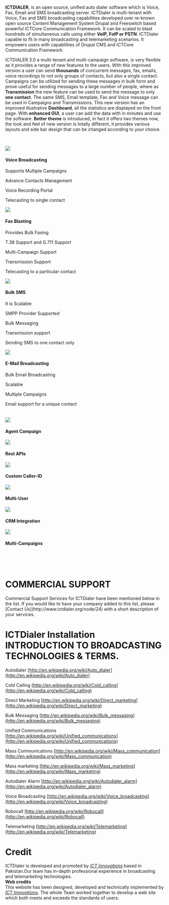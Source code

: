 **ICTDIALER**, is an open source, unified auto dialer software which is Voice, Fax, Email and SMS broadcasting server. ICTDialer is multi-tenant with Voice, Fax and SMS broadcasting capabilities developed over re-known open source Content Management System Drupal and Freeswitch based powerful ICTCore Communication Framework. It can be scaled to blast hundreds of simultaneous calls using either **VoIP, FoIP or PSTN**. ICTDialer capable to fit in many broadcasting and telemarketing scenarios. It empowers users with capabilities of Drupal CMS and ICTCore Communication Framework.

ICTDIALER 3.0 a multi-tenant and multi-campaign software, is very flexible as it provides a range of new features to the users. With this improved version a user can send **thousands** of concurrent messages, fax, emails, voice recordings to not only groups of contacts, but also a single contact. Campaigns can be utilized for sending these messages in bulk form and prove useful for sending messages to a large number of people, where as **Transmission** the new feature can be used to send the message to only **one contact**. The same SMS, Email template, Fax and Voice message can be used in Campaigns and Transmissions. This new version has an improved illustrative **Dashboard**, all the statistics are displayed on the front page. With **enhanced GUI**, a user can add the data with in minutes and use the software. **Better theme** is introduced, in fact it offers two themes now, the look and feel of new version is totally different, it provides various layouts and side bar design that can be changed according to your choice.

<div class="feature-bg">
	<div class="features" style="padding-bottom:2%;padding-top:6%;">
		<div class="feature-box left">
			<img src="sites/all/themes/metro_zymphonies_theme/images/ictdialer/voice.png" />
			<h4>Voice Broadcasting</h4>
			<p>Supports Multiple Campaigns</p>
			<p>Advance Contacts Management</p>
			<p>Voice Recording Portal</p>
			<p>Telecasting to single contact</p>
		</div>
		<div class="feature-box right">
			<img src="sites/all/themes/metro_zymphonies_theme/images/ictdialer/fax.png" />
			<h4>Fax Blasting</h4>
			<p>Provides Bulk Faxing</p>
			<p>T.38 Support and G.711 Support</p>
			<p>Multi-Campaign Support</p>
			<p>Transmission Support</p>
                <p>Telecasting to a particular contact</p>
		</div>
		<div class="feature-box left">
			<img src="sites/all/themes/metro_zymphonies_theme/images/ictdialer/sms.png" />
			<h4> Bulk SMS</h4>
			<p>It is Scalable</p>
			<p>SMPP Provider Supported</p>
			<p>Bulk Messaging</p>
			<p>Transmission support</p>
               <p>Sending SMS to one contact only</p>
		</div>
		<div class="feature-box right">
			<img src="sites/all/themes/metro_zymphonies_theme/images/ictdialer/email.png" />
			<h4> E-Mail Broadcasting </h4>
			<p>Bulk Email Broadcasting</p>
			<p>Scalable</p>
			<p>Multiple Campaigns</p>
			<p>Email support for a unique contact</p>
		</div>
	</div>
	<div class="features-small" style="padding-bottom:6%;padding-top:2%;">
		<div class="feature-small-box">
			<img src="sites/all/themes/metro_zymphonies_theme/images/ictdialer/white/agents.png" />
			<h4>Agent Campaign</h4>
		</div>
		<div class="feature-small-box">
			<img src="sites/all/themes/metro_zymphonies_theme/images/ictdialer/white/API.png" />
			<h4>Rest APIs</h4>
		</div>
		<div class="feature-small-box">
			<img src="sites/all/themes/metro_zymphonies_theme/images/ictdialer/white/call-id.png" />
			<h4>Custom Caller-ID</h4>
		</div>
		<div class="feature-small-box">
			<img src="sites/all/themes/metro_zymphonies_theme/images/ictdialer/white/web-portal.png" />
			<h4>Multi-User</h4>
		</div>
		<div class="feature-small-box">
			<img src="sites/all/themes/metro_zymphonies_theme/images/ictdialer/white/CRM.png" />
			<h4>CRM Integration</h4>
		</div>
		<div class="feature-small-box">
			<img src="sites/all/themes/metro_zymphonies_theme/images/ictdialer/white/pre-dialer.png" />
			<h4>Multi-Campaigns</h4>
		</div>
	</div>
</div>
<br>
<h1 class="page-title">COMMERCIAL SUPPORT</h1>
Commercial Support Services for ICTDialer have been mentioned below in the list. If you would like to have your company added to this list, please [Contact Us](http://www.ictdialer.org/node/24) with a short description of your services.
<br>
<h1 class="page-title"> ICTDialer Installation INTRODUCTION TO BROADCASTING TECHNOLOGIES & TERMS.</h1>

Autodialer [http://en.wikipedia.org/wiki/Auto_dialer](http://en.wikipedia.org/wiki/Auto_dialer)

Cold Calling [http://en.wikipedia.org/wiki/Cold_calling](http://en.wikipedia.org/wiki/Cold_calling)

Direct Marketing [http://en.wikipedia.org/wiki/Direct_marketing](http://en.wikipedia.org/wiki/Direct_marketing)

Bulk Messaging [http://en.wikipedia.org/wiki/Bulk_messaging](http://en.wikipedia.org/wiki/Bulk_messaging)

Unified Communications [http://en.wikipedia.org/wiki/Unified_communications](http://en.wikipedia.org/wiki/Unified_communications)

Mass Communications [http://en.wikipedia.org/wiki/Mass_communication](http://en.wikipedia.org/wiki/Mass_communication)

Mass marketing [http://en.wikipedia.org/wiki/Mass_marketing](http://en.wikipedia.org/wiki/Mass_marketing)

Autodialer Alarm [http://en.wikipedia.org/wiki/Autodialer_alarm](http://en.wikipedia.org/wiki/Autodialer_alarm)

Voice Broadcasting [http://en.wikipedia.org/wiki/Voice_broadcasting](http://en.wikipedia.org/wiki/Voice_broadcasting)

Robocall [http://en.wikipedia.org/wiki/Robocall](http://en.wikipedia.org/wiki/Robocall)

Telemarketing [http://en.wikipedia.org/wiki/Telemarketing](http://en.wikipedia.org/wiki/Telemarketing)
<br>
<h1 class="page-title">Credit </h1>

ICTDialer is developed and promoted by  [ _ICT Innovations_](http://www.ictinnovations.com/) based in Pakistan.Our team has in-depth professional experience in broadcasting and telemarketing technologies.  
**Web credits**  
This website has been designed, developed and technically implemented by  [ _ICT Innovations_](http://www.ictinnovations.com/). The whole Team worked together to develop a web site which both meets and exceeds the standards of users.


